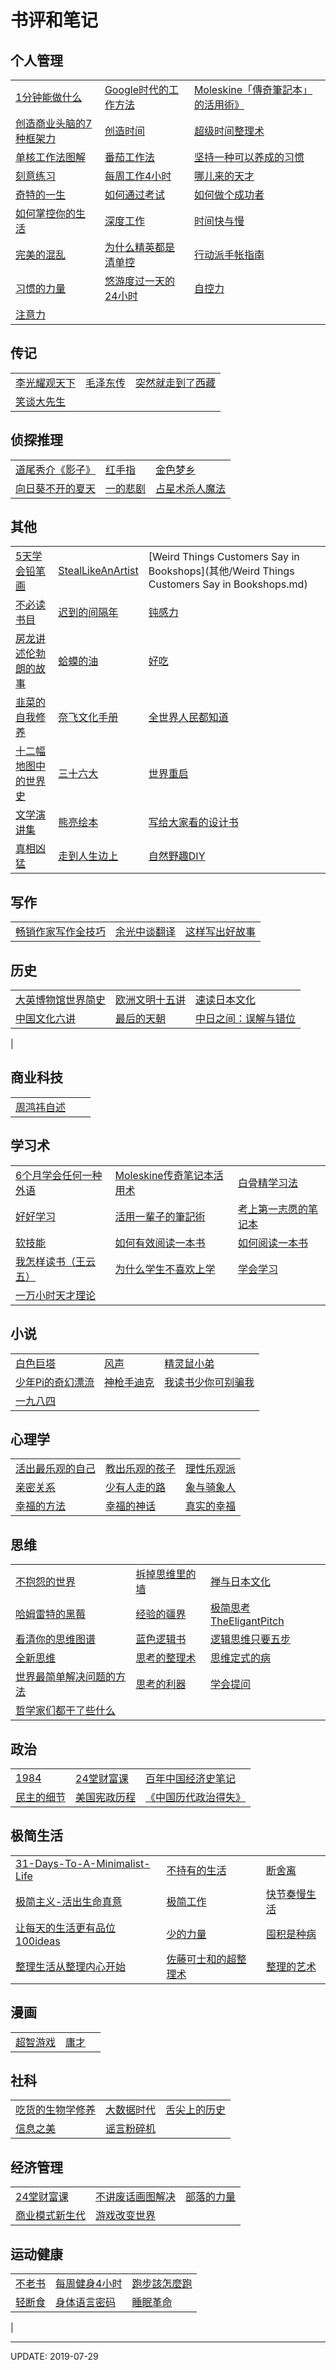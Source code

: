 # 书评和笔记


## 个人管理

|   |   |   |
|---|---|---|
|[1分钟能做什么](个人管理/1分钟能做什么.md)|[Google时代的工作方法](个人管理/Google时代的工作方法.md)|[Moleskine「傳奇筆記本」的活用術》](个人管理/Moleskine「傳奇筆記本」的活用術》.md)|[OFF学](个人管理/OFF学.md)|
|[创造商业头脑的7种框架力](个人管理/创造商业头脑的7种框架力.md)|[创造时间](个人管理/创造时间.md)|[超级时间整理术](个人管理/超级时间整理术.md)|[成功](个人管理/成功.md)|
|[单核工作法图解](个人管理/单核工作法图解.md)|[番茄工作法](个人管理/番茄工作法.md)|[坚持一种可以养成的习惯](个人管理/坚持一种可以养成的习惯.md)|[精力管理](个人管理/精力管理.md)|
|[刻意练习](个人管理/刻意练习.md)|[每周工作4小时](个人管理/每周工作4小时.md)|[哪儿来的天才](个人管理/哪儿来的天才.md)|[清单革命](个人管理/清单革命.md)|
|[奇特的一生](个人管理/奇特的一生.md)|[如何通过考试](个人管理/如何通过考试.md)|[如何做个成功者](个人管理/如何做个成功者.md)|[如何掌控自己的时间和生活](个人管理/如何掌控自己的时间和生活.md)|
|[如何掌控你的生活](个人管理/如何掌控你的生活.md)|[深度工作](个人管理/深度工作.md)|[时间快与慢](个人管理/时间快与慢.md)|[时间会用才能身价倍增](个人管理/时间会用才能身价倍增.md)|
|[完美的混乱](个人管理/完美的混乱.md)|[为什么精英都是清单控](个人管理/为什么精英都是清单控.md)|[行动派手帐指南](个人管理/行动派手帐指南.md)|[现在的泪都是当年脑子进的水](个人管理/现在的泪都是当年脑子进的水.md)|
|[习惯的力量](个人管理/习惯的力量.md)|[悠游度过一天的24小时](个人管理/悠游度过一天的24小时.md)|[自控力](个人管理/自控力.md)|[专注力](个人管理/专注力.md)|
|[注意力](个人管理/注意力.md)|

## 传记

|   |   |   |
|---|---|---|
|[李光耀观天下](传记/李光耀观天下.md)|[毛泽东传](传记/毛泽东传.md)|[突然就走到了西藏](传记/突然就走到了西藏.md)|[我的职业是小说家](传记/我的职业是小说家.md)|
|[笑谈大先生](传记/笑谈大先生.md)|

## 侦探推理

|   |   |   |
|---|---|---|
|[道尾秀介《影子》](侦探推理/道尾秀介《影子》.md)|[红手指](侦探推理/红手指.md)|[金色梦乡](侦探推理/金色梦乡.md)|[十九年间谋杀小叙](侦探推理/十九年间谋杀小叙.md)|
|[向日葵不开的夏天](侦探推理/向日葵不开的夏天.md)|[一的悲剧](侦探推理/一的悲剧.md)|[占星术杀人魔法](侦探推理/占星术杀人魔法.md)|

## 其他

|   |   |   |
|---|---|---|
|[5天学会铅笔画](其他/5天学会铅笔画.md)|[StealLikeAnArtist](其他/StealLikeAnArtist.md)|[Weird Things Customers Say in Bookshops](其他/Weird Things Customers Say in Bookshops.md)|[不太多不太少](其他/不太多不太少.md)|
|[不必读书目](其他/不必读书目.md)|[迟到的间隔年](其他/迟到的间隔年.md)|[钝感力](其他/钝感力.md)|[冯唐-无所谓](其他/冯唐-无所谓.md)|
|[房龙讲述伦勃朗的故事](其他/房龙讲述伦勃朗的故事.md)|[蛤蟆的油](其他/蛤蟆的油.md)|[好吃](其他/好吃.md)|[简单中的富足](其他/简单中的富足.md)|
|[韭菜的自我修养](其他/韭菜的自我修养.md)|[奈飞文化手册](其他/奈飞文化手册.md)|[全世界人民都知道](其他/全世界人民都知道.md)|[钱来来理财记](其他/钱来来理财记.md)|
|[十二幅地图中的世界史](其他/十二幅地图中的世界史.md)|[三十六大](其他/三十六大.md)|[世界重启](其他/世界重启.md)|[台湾单车环岛笔记](其他/台湾单车环岛笔记.md)|
|[文学演讲集](其他/文学演讲集.md)|[熊亮绘本](其他/熊亮绘本.md)|[写给大家看的设计书](其他/写给大家看的设计书.md)|[亦摇亦点头](其他/亦摇亦点头.md)|
|[真相凶猛](其他/真相凶猛.md)|[走到人生边上](其他/走到人生边上.md)|[自然野趣DIY](其他/自然野趣DIY.md)|

## 写作

|   |   |   |
|---|---|---|
|[畅销作家写作全技巧](写作/畅销作家写作全技巧.md)|[余光中谈翻译](写作/余光中谈翻译.md)|[这样写出好故事](写作/这样写出好故事.md)|

## 历史

|   |   |   |
|---|---|---|
|[大英博物馆世界简史](历史/大英博物馆世界简史.md)|[欧洲文明十五讲](历史/欧洲文明十五讲.md)|[速读日本文化](历史/速读日本文化.md)|[世界小史](历史/世界小史.md)|
|[中国文化六讲](历史/中国文化六讲.md)|[最后的天朝](历史/最后的天朝.md)|[中日之间：误解与错位](历史/中日之间：误解与错位.md)|[重说中国近代史](历史/重说中国近代史.md)|
|

## 商业科技

|   |   |   |
|---|---|---|
|[周鸿祎自述](商业科技/周鸿祎自述.md)|

## 学习术

|   |   |   |
|---|---|---|
|[6个月学会任何一种外语](学习术/6个月学会任何一种外语.md)|[Moleskine传奇笔记本活用术](学习术/Moleskine传奇笔记本活用术.md)|[白骨精学习法](学习术/白骨精学习法.md)|[餐巾纸的背面](学习术/餐巾纸的背面.md)|
|[好好学习](学习术/好好学习.md)|[活用一輩子的筆記術](学习术/活用一輩子的筆記術.md)|[考上第一志愿的笔记本](学习术/考上第一志愿的笔记本.md)|[马文·柯林斯的教育之道](学习术/马文·柯林斯的教育之道.md)|
|[软技能](学习术/软技能.md)|[如何有效阅读一本书](学习术/如何有效阅读一本书.md)|[如何阅读一本书](学习术/如何阅读一本书.md)|[思考的整理术](学习术/思考的整理术.md)|
|[我怎样读书（王云五）](学习术/我怎样读书（王云五）.md)|[为什么学生不喜欢上学](学习术/为什么学生不喜欢上学.md)|[学会学习](学习术/学会学习.md)|[效率提高十倍的Google化知性生产技巧](学习术/效率提高十倍的Google化知性生产技巧.md)|
|[一万小时天才理论](学习术/一万小时天才理论.md)|

## 小说

|   |   |   |
|---|---|---|
|[白色巨塔](小说/白色巨塔.md)|[风声](小说/风声.md)|[精灵鼠小弟](小说/精灵鼠小弟.md)|[牧羊少年奇幻之旅](小说/牧羊少年奇幻之旅.md)|
|[少年Pi的奇幻漂流](小说/少年Pi的奇幻漂流.md)|[神枪手迪克](小说/神枪手迪克.md)|[我读书少你可别骗我](小说/我读书少你可别骗我.md)|[兄弟](小说/兄弟.md)|
|[一九八四](小说/一九八四.md)|

## 心理学

|   |   |   |
|---|---|---|
|[活出最乐观的自己](心理学/活出最乐观的自己.md)|[教出乐观的孩子](心理学/教出乐观的孩子.md)|[理性乐观派](心理学/理性乐观派.md)|[每天懂一点心理学](心理学/每天懂一点心理学.md)|
|[亲密关系](心理学/亲密关系.md)|[少有人走的路](心理学/少有人走的路.md)|[象与骑象人](心理学/象与骑象人.md)|[幸福课：不完美人生解答书](心理学/幸福课：不完美人生解答书.md)|
|[幸福的方法](心理学/幸福的方法.md)|[幸福的神话](心理学/幸福的神话.md)|[真实的幸福](心理学/真实的幸福.md)|

## 思维

|   |   |   |
|---|---|---|
|[不抱怨的世界](思维/不抱怨的世界.md)|[拆掉思维里的墙](思维/拆掉思维里的墙.md)|[禅与日本文化](思维/禅与日本文化.md)|[低智商社会](思维/低智商社会.md)|
|[哈姆雷特的黑莓](思维/哈姆雷特的黑莓.md)|[经验的疆界](思维/经验的疆界.md)|[极简思考TheEligantPitch](思维/极简思考TheEligantPitch.md)|[简单法则](思维/简单法则.md)|
|[看清你的思维图谱](思维/看清你的思维图谱.md)|[蓝色逻辑书](思维/蓝色逻辑书.md)|[逻辑思维只要五步](思维/逻辑思维只要五步.md)|[明智行动的艺术](思维/明智行动的艺术.md)|
|[全新思维](思维/全新思维.md)|[思考的整理术](思维/思考的整理术.md)|[思维定式的病](思维/思维定式的病.md)|[思考快与慢](思维/思考快与慢.md)|
|[世界最简单解决问题的方法](思维/世界最简单解决问题的方法.md)|[思考的利器](思维/思考的利器.md)|[学会提问](思维/学会提问.md)|[原则](思维/原则.md)|
|[哲学家们都干了些什么](思维/哲学家们都干了些什么.md)|

## 政治

|   |   |   |
|---|---|---|
|[1984](政治/1984.md)|[24堂财富课](政治/24堂财富课.md)|[百年中国经济史笔记](政治/百年中国经济史笔记.md)|[怪诞行为学](政治/怪诞行为学.md)|
|[民主的细节](政治/民主的细节.md)|[美国宪政历程](政治/美国宪政历程.md)|[《中国历代政治得失》](政治/《中国历代政治得失》.md)|

## 极简生活

|   |   |   |
|---|---|---|
|[31-Days-To-A-Minimalist-Life](极简生活/31-Days-To-A-Minimalist-Life.md)|[不持有的生活](极简生活/不持有的生活.md)|[断舍离](极简生活/断舍离.md)|[简单就好生活可以很德国](极简生活/简单就好生活可以很德国.md)|
|[极简主义-活出生命真意](极简生活/极简主义-活出生命真意.md)|[极简工作](极简生活/极简工作.md)|[快节奏慢生活](极简生活/快节奏慢生活.md)|[怦然心动的人生整理魔法](极简生活/怦然心动的人生整理魔法.md)|
|[让每天的生活更有品位100ideas](极简生活/让每天的生活更有品位100ideas.md)|[少的力量](极简生活/少的力量.md)|[囤积是种病](极简生活/囤积是种病.md)|[我决定简单的生活](极简生活/我决定简单的生活.md)|
|[整理生活从整理内心开始](极简生活/整理生活从整理内心开始.md)|[佐藤可士和的超整理术](极简生活/佐藤可士和的超整理术.md)|[整理的艺术](极简生活/整理的艺术.md)|

## 漫画

|   |   |   |
|---|---|---|
|[超智游戏](漫画/超智游戏.md)|[庸才](漫画/庸才.md)|

## 社科

|   |   |   |
|---|---|---|
|[吃货的生物学修养](社科/吃货的生物学修养.md)|[大数据时代](社科/大数据时代.md)|[舌尖上的历史](社科/舌尖上的历史.md)|[图形思考](社科/图形思考.md)|
|[信息之美](社科/信息之美.md)|[谣言粉碎机](社科/谣言粉碎机.md)|

## 经济管理

|   |   |   |
|---|---|---|
|[24堂财富课](经济管理/24堂财富课.md)|[不讲废话画图解决](经济管理/不讲废话画图解决.md)|[部落的力量](经济管理/部落的力量.md)|[钱的外遇](经济管理/钱的外遇.md)|
|[商业模式新生代](经济管理/商业模式新生代.md)|[游戏改变世界](经济管理/游戏改变世界.md)|

## 运动健康

|   |   |   |
|---|---|---|
|[不老书](运动健康/不老书.md)|[每周健身4小时](运动健康/每周健身4小时.md)|[跑步該怎麼跑](运动健康/跑步該怎麼跑.md)|[培养孩子从跑步开始](运动健康/培养孩子从跑步开始.md)|
|[轻断食](运动健康/轻断食.md)|[身体语言密码](运动健康/身体语言密码.md)|[睡眠革命](运动健康/睡眠革命.md)|[走路健身法](运动健康/走路健身法.md)|
|

--- 

UPDATE: 2019-07-29